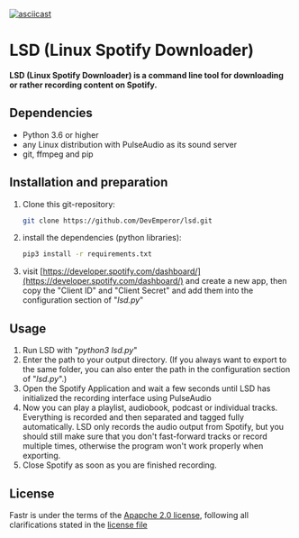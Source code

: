 [![asciicast](https://asciinema.org/a/441333.svg)](https://asciinema.org/a/441333)



# LSD (Linux Spotify Downloader)

**LSD (Linux Spotify Downloader) is a command line tool for downloading or rather recording content on Spotify.**



## Dependencies

- Python 3.6 or higher
- any Linux distribution with PulseAudio as its sound server
- git, ffmpeg and pip



## Installation and preparation

1. Clone this git-repository:

   ```bash
   git clone https://github.com/DevEmperor/lsd.git
   ```

2. install the dependencies (python libraries):

   ```bash
   pip3 install -r requirements.txt
   ```

3. visit [https://developer.spotify.com/dashboard/](https://developer.spotify.com/dashboard/) and create a new app, then copy the "Client ID" and "Client Secret" and add them into the configuration section of "*lsd.py*"



## Usage

1. Run LSD with "*python3 lsd.py*"
2. Enter the path to your output directory. (If you always want to export to the same folder, you can also enter the path in the configuration section of "*lsd.py*".)
3. Open the Spotify Application and wait a few seconds until LSD has initialized the recording interface using PulseAudio
4. Now you can play a playlist, audiobook, podcast or individual tracks. Everything is recorded and then separated and tagged fully automatically.
   LSD only records the audio output from Spotify, but you should still make sure that you don't fast-forward tracks or record multiple times, otherwise the program won't work properly when exporting.
5. Close Spotify as soon as you are finished recording.



## License

Fastr is under the terms of the [Apapche 2.0 license](https://www.apache.org/licenses/LICENSE-2.0), following all clarifications stated in the [license file](https://raw.githubusercontent.com/DevEmperor/LSD/master/LICENSE)
